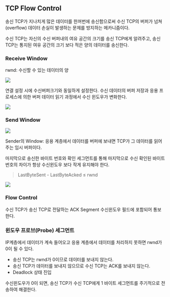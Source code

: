 ## TCP Flow Control
송신 TCP가 지나치게 많은 데이터를 한꺼번에 송신함으로써 수신 TCP의 버퍼가 넘쳐(overflow) 데이터 손실이 발생하는 문제를 방지하는 메카니즘이다.

수신 TCP는 자신의 수신 버퍼내의 여유 공간의 크기를 송신 TCP에게 알려주고, 송신 TCP는 통지된 여유 공간의 크기 보다 적은 양의 데이터를 송신한다.

### Receive Window
rwnd: 수신할 수 있는 데이터의 양

![](https://velog.velcdn.com/images/chocochip/post/298c04f9-d3ba-4709-8fb9-554940f33a13/image.png)

연결 설정 시에 수신버퍼크기와 동일하게 설정한다. 수신 데이터의 버퍼 저장과 응용 프로세스에 의한 버퍼 데이터 읽기 과정에서 수신 윈도우가 변화한다.

![](https://velog.velcdn.com/images/chocochip/post/76be8444-451d-4d07-acf7-f1167b25eddb/image.png)



### Send Window
![](https://velog.velcdn.com/images/chocochip/post/901199ac-d483-4d4c-b4b6-9985a8cb49a0/image.png)

Sender의 Window: 응용 계층에서 데이터를 버퍼에 보내면 TCP가 그 데이터를 읽어주는 임시 버퍼이다.

마지막으로 송신한 바이트 번호와 확인 세그먼트를 통해 마지막으로 수신 확인된 바이트 번호의 차이가 항상 수신윈도우 보다 작게 유지해야 한다.

> LastByteSent - LastByteAcked ≤ rwnd

![](https://velog.velcdn.com/images/chocochip/post/68128a47-4029-464f-a8be-92eeb174f417/image.png)

### Flow Control
수신 TCP가 송신 TCP로 전달하는 ACK Segment 수신윈도우 필드에 포함되어 통보한다.


### 윈도우 프로브(Probe) 세그먼트
IP계층에서 데이터가 계속 들어오고 응용 계층에서 데이터를 처리하지 못하면 rwnd가 0이 될 수 있다.

- 송신 TCP는 rwnd가 0이므로 데이터를 보내지 않는다.
- 송신 TCP가 데이터를 보내지 않으므로 수신 TCP는 ACK를 보내지 않는다.
- Deadlock 상태 진입

수신윈도우가 0이 되면, 송신 TCP가 수신 TCP에게 1 바이트 세그먼트를 주기적으로 전송하여 해결한다.